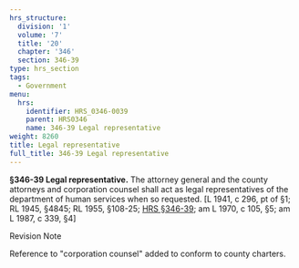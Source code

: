 ```yaml
---
hrs_structure:
  division: '1'
  volume: '7'
  title: '20'
  chapter: '346'
  section: 346-39
type: hrs_section
tags:
  - Government
menu:
  hrs:
    identifier: HRS_0346-0039
    parent: HRS0346
    name: 346-39 Legal representative
weight: 8260
title: Legal representative
full_title: 346-39 Legal representative
---
```

**§346-39 Legal representative.** The attorney general and the county attorneys and corporation counsel shall act as legal representatives of the department of human services when so requested. [L 1941, c 296, pt of §1; RL 1945, §4845; RL 1955, §108-25; [HRS §346-39](/title-20/chapter-346/section-346-39/); am L 1970, c 105, §5; am L 1987, c 339, §4]

Revision Note

Reference to "corporation counsel" added to conform to county charters.